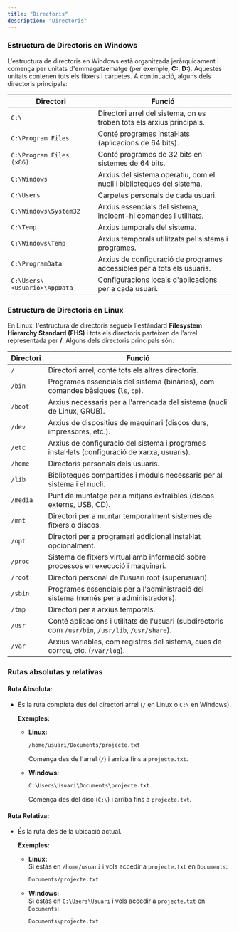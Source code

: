 ```yaml
---
title: "Directoris"
description: "Directoris"
---
```


### **Estructura de Directoris en Windows**

L'estructura de directoris en Windows està organitzada jeràrquicament i comença per unitats d'emmagatzematge (per exemple, **C:**, **D:**). Aquestes unitats contenen tots els fitxers i carpetes. A continuació, alguns dels directoris principals:

| **Directori**        | **Funció**                                                                |
|----------------------|---------------------------------------------------------------------------|
| `C:\`                | Directori arrel del sistema, on es troben tots els arxius principals.      |
| `C:\Program Files`    | Conté programes instal·lats (aplicacions de 64 bits).                     |
| `C:\Program Files (x86)` | Conté programes de 32 bits en sistemes de 64 bits.                    |
| `C:\Windows`         | Arxius del sistema operatiu, com el nucli i biblioteques del sistema.     |
| `C:\Users`           | Carpetes personals de cada usuari.                                        |
| `C:\Windows\System32` | Arxius essencials del sistema, incloent-hi comandes i utilitats.         |
| `C:\Temp`            | Arxius temporals del sistema.                                             |
| `C:\Windows\Temp`    | Arxius temporals utilitzats pel sistema i programes.                      |
| `C:\ProgramData`     | Arxius de configuració de programes accessibles per a tots els usuaris.   |
| `C:\Users\<Usuario>\AppData` | Configuracions locals d'aplicacions per a cada usuari.            |

### **Estructura de Directoris en Linux**

En Linux, l'estructura de directoris segueix l'estàndard **Filesystem Hierarchy Standard (FHS)** i tots els directoris parteixen de l'arrel representada per **/**. Alguns dels directoris principals són:

| **Directori** | **Funció** |
|---------------|------------|
| `/`           | Directori arrel, conté tots els altres directoris. |
| `/bin`        | Programes essencials del sistema (binàries), com comandes bàsiques (`ls`, `cp`). |
| `/boot`       | Arxius necessaris per a l'arrencada del sistema (nucli de Linux, GRUB). |
| `/dev`        | Arxius de dispositius de maquinari (discos durs, impressores, etc.). |
| `/etc`        | Arxius de configuració del sistema i programes instal·lats (configuració de xarxa, usuaris). |
| `/home`       | Directoris personals dels usuaris. |
| `/lib`        | Biblioteques compartides i mòduls necessaris per al sistema i el nucli. |
| `/media`      | Punt de muntatge per a mitjans extraïbles (discos externs, USB, CD). |
| `/mnt`        | Directori per a muntar temporalment sistemes de fitxers o discos. |
| `/opt`        | Directori per a programari addicional instal·lat opcionalment. |
| `/proc`       | Sistema de fitxers virtual amb informació sobre processos en execució i maquinari. |
| `/root`       | Directori personal de l'usuari root (superusuari). |
| `/sbin`       | Programes essencials per a l'administració del sistema (només per a administradors). |
| `/tmp`        | Directori per a arxius temporals. |
| `/usr`        | Conté aplicacions i utilitats de l'usuari (subdirectoris com `/usr/bin`, `/usr/lib`, `/usr/share`). |
| `/var`        | Arxius variables, com registres del sistema, cues de correu, etc. (`/var/log`). |

### Rutas absolutas y relativas

#### **Ruta Absoluta:**
- És la ruta completa des del directori arrel (`/` en Linux o `C:\` en Windows).

  **Exemples:**
  - **Linux:**  
    ```bash frame="none"
    /home/usuari/Documents/projecte.txt
    ```
    Comença des de l'arrel (`/`) i arriba fins a `projecte.txt`.

  - **Windows:**  
    ```cmd frame="none"
    C:\Users\Usuari\Documents\projecte.txt
    ```
    Comença des del disc (`C:\`) i arriba fins a `projecte.txt`.

#### **Ruta Relativa:**
- És la ruta des de la ubicació actual.

  **Exemples:**
  - **Linux:**  
    Si estàs en `/home/usuari` i vols accedir a `projecte.txt` en `Documents`:
    ```bash frame="none"
    Documents/projecte.txt
    ```

  - **Windows:**  
    Si estàs en `C:\Users\Usuari` i vols accedir a `projecte.txt` en `Documents`:
    ```cmd frame="none"
    Documents\projecte.txt
    ```